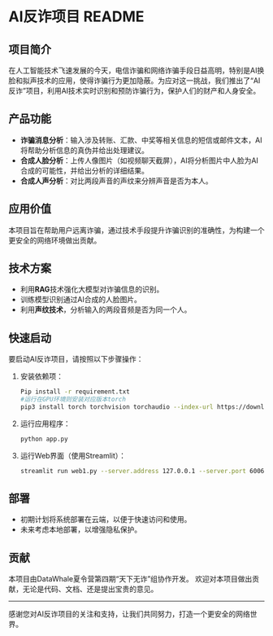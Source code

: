 # AI反诈项目 README

## 项目简介

在人工智能技术飞速发展的今天，电信诈骗和网络诈骗手段日益高明，特别是AI换脸和拟声技术的应用，使得诈骗行为更加隐蔽。为应对这一挑战，我们推出了“AI反诈”项目，利用AI技术实时识别和预防诈骗行为，保护人们的财产和人身安全。

## 产品功能

- **诈骗消息分析**：输入涉及转账、汇款、中奖等相关信息的短信或邮件文本，AI将帮助分析信息的真伪并给出处理建议。
- **合成人脸分析**：上传人像图片（如视频聊天截屏），AI将分析图片中人脸为AI合成的可能性，并给出分析的详细结果。
- **合成人声分析**：对比两段声音的声纹来分辨声音是否为本人。

## 应用价值

本项目旨在帮助用户远离诈骗，通过技术手段提升诈骗识别的准确性，为构建一个更安全的网络环境做出贡献。

## 技术方案

- 利用**RAG**技术强化大模型对诈骗信息的识别。
- 训练模型识别通过AI合成的人脸图片。
- 利用**声纹技术**，分析输入的两段音频是否为同一个人。

## 快速启动

要启动AI反诈项目，请按照以下步骤操作：

1. 安装依赖项：
   ```bash
   Pip install -r requirement.txt
   #运行在GPU环境则安装对应版本torch
   pip3 install torch torchvision torchaudio --index-url https://download.pytorch.org/whl/cu121
   ```

2. 运行应用程序：
   ```bash
   python app.py
   ```

3. 运行Web界面（使用Streamlit）：
   ```bash
   streamlit run web1.py --server.address 127.0.0.1 --server.port 6006
   ```

## 部署

- 初期计划将系统部署在云端，以便于快速访问和使用。
- 未来考虑本地部署，以增强隐私保护。

## 贡献
本项目由DataWhale夏令营第四期“天下无诈”组协作开发。
欢迎对本项目做出贡献，无论是代码、文档、还是提出宝贵的意见。


---

感谢您对AI反诈项目的关注和支持，让我们共同努力，打造一个更安全的网络世界。
